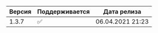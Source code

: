 | Версия  | Поддерживается     |    Дата релиза   |
| ------- | ------------------ |------------------|
| 1.3.7   | :white_check_mark: | 06.04.2021 21:23 |
